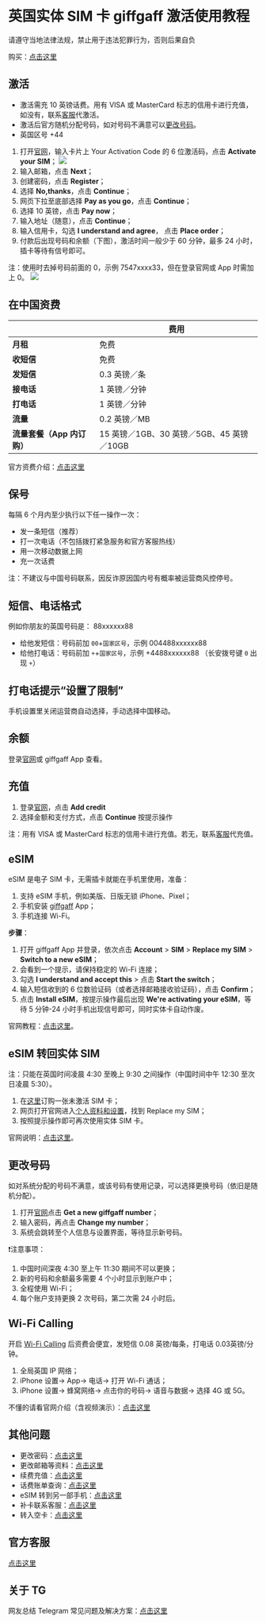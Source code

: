 # 英国实体 SIM 卡 giffgaff 激活使用教程

请遵守当地法律法规，禁止用于违法犯罪行为，否则后果自负

购买：[点击这里](https://github.com/ssnhd/sim)



## 激活

- 激活需充 10 英镑话费。用有 VISA 或 MasterCard 标志的信用卡进行充值，如没有，联系[客服](https://github.com/ssnhd/sim)代激活。
- 激活后官方随机分配号码，如对号码不满意可以[更改号码](https://github.com/ssnhd/giffgaff?tab=readme-ov-file#更改号码)。
- 英国区号 +44

1. 打开[官网](https://www.giffgaff.com/activate)，输入卡片上 Your Activation Code 的 6 位激活码，点击 **Activate your SIM**；
![](https://i.imgur.com/2MvepgL.jpg)
1. 输入邮箱，点击 **Next**；
2. 创建密码，点击 **Register**；
3. 选择 **No,thanks**，点击 **Continue**；
4. 网页下拉至底部选择 **Pay as you go**，点击 **Continue**；
5. 选择 10 英镑，点击 **Pay now**；
6. 输入地址（随意），点击 **Continue**；
7. 输入信用卡，勾选 **I understand and agree**， 点击 **Place order**；
8. 付款后出现号码和余额（下图），激活时间一般少于 60 分钟，最多 24 小时，插卡等待有信号即可。

注：使用时去掉号码前面的 0，示例 7547xxxx33，但在登录官网或 App 时需加上 0。
![](https://i.imgur.com/kxlZpJk.png)



## 在中国资费

|  |  费用 |
|  ----  | ----  |
| **月租**  |  免费 |
|  **收短信**  | 免费 |
|  **发短信**       |   0.3 英镑／条 |
|  **接电话**       |   1 英镑／分钟 |
|  **打电话**       |   1 英镑／分钟 |
| **流量**    | 0.2 英镑／MB   |
|**流量套餐（App 内订购）** | 15 英镑／1GB、30 英镑／5GB、45 英镑／10GB  |

官方资费介绍：[点击这里](https://www.giffgaff.com/roaming-charges)

## 保号

每隔 6 个月内至少执行以下任一操作一次：

- 发一条短信（推荐）
- 打一次电话（不包括拨打紧急服务和官方客服热线）
- 用一次移动数据上网
- 充一次话费

注：不建议与中国号码联系，因反诈原因国内号有概率被运营商风控停号。


## 短信、电话格式

例如你朋友的英国号码是： 88xxxxxx88

- 给他发短信：号码前加 `00`+`国家区号`，示例 004488xxxxxx88
- 给他打电话：号码前加 `+`+`国家区号`，示例 +4488xxxxxx88 （长安拨号键 `0` 出现 `+`）



## 打电话提示“设置了限制”

手机设置里关闭运营商自动选择，手动选择中国移动。



## 余额

登录[官网](https://www.giffgaff.com/)或 giffgaff App 查看。



## 充值

1. 登录[官网](https://www.giffgaff.com/)，点击 **Add credit**
2. 选择金额和支付方式，点击 **Continue** 按提示操作

注：用有 VISA 或 MasterCard 标志的信用卡进行充值。若无，联系[客服](https://github.com/ssnhd/sim)代充值。



## eSIM

eSIM 是电子 SIM 卡，无需插卡就能在手机里使用，准备：

1. 支持 eSIM 手机，例如美版、日版无锁 iPhone、Pixel；
2. 手机安装 [giffgaff](https://apps.apple.com/cn/app/giffgaff/id571246020) App；
3. 手机连接 Wi-Fi。

**步骤**：

1. 打开 giffgaff App 并登录，依次点击 **Account** > **SIM** > **Replace my SIM** > **Switch to a new eSIM**；
2. 会看到一个提示，请保持稳定的 Wi-Fi 连接；
3. 勾选 **I understand and accept this** > 点击 **Start the switch**；
4. 输入短信收到的 6 位数验证码（或者选择邮箱接收验证码），点击 **Confirm**；
5. 点击 **Install eSIM**，按提示操作最后出现 **We're activating your eSIM**，等待 5 分钟-24 小时手机出现信号即可，同时实体卡自动作废。

官网教程：[点击这里](https://www.giffgaff.com/help/articles/how-do-i-get-an-esim-on-giffgaff)。



## eSIM 转回实体 SIM

注：只能在英国时间凌晨 4:30 至晚上 9:30 之间操作（中国时间中午 12:30 至次日凌晨 5:30）。

1. 在[这里](https://github.com/ssnhd/sim)订购一张未激活 SIM 卡；
2. 网页打开官网进入[个人资料和设置](https://www.giffgaff.com/profile/details)，找到 Replace my SIM；
3. 按照提示操作即可再次使用实体 SIM 卡。

官网说明：[点击这里](https://help.giffgaff.com/en/articles/240706-can-i-switch-back-to-a-physical-sim-card-from-an-esim)。



## 更改号码

如对系统分配的号码不满意，或该号码有使用记录，可以选择更换号码（依旧是随机分配）。

1. 打开[官网](https://www.giffgaff.com/profile/details/getnumber)点击 **Get a new giffgaff number**；
2. 输入密码，再点击 **Change my number**；
3. 系统会跳转至个人信息与设置界面，等待显示新号码。

❗注意事项：

1. 中国时间深夜 4:30 至上午 11:30 期间不可以更换；
2. 新的号码和余额最多需要 4 个小时显示到账户中；
3. 全程使用 Wi-Fi；
4. 每个账户支持更换 2 次号码，第二次需 24 小时后。



## Wi-Fi Calling

开启 [Wi-Fi Calling](https://www.giffgaff.com/international) 后资费会便宜，发短信 0.08 英镑/每条，打电话 0.03英镑/分钟。

1. 全局英国 IP 网络；
2. iPhone 设置→ App→  电话→  打开 Wi-Fi 通话；
3. iPhone 设置→ 蜂窝网络→ 点击你的号码→ 语音与数据→ 选择 4G 或 5G。

不懂的请看官网介绍（含视频演示）：[点击这里](https://help.giffgaff.com/en/articles/258841-wifi-calling-and-volte)



## 其他问题

- 更改密码：[点击这里](https://www.giffgaff.com/auth/reset-password)
- 更改邮箱等资料：[点击这里](https://www.giffgaff.com/profile/details)
- 续费充值：[点击这里](https://www.giffgaff.com/top-up)
- 话费账单查询：[点击这里](https://www.giffgaff.com/profile/usage-statement)
- eSIM 转到另一部手机：[点击这里](https://www.giffgaff.com/help/articles/can-i-still-use-my-esim-if-i-switch-to-a-different-phone)
- 补卡联系客服：[点击这里](https://github.com/ssnhd/sim)
- 转入空卡：[点击这里](https://www.giffgaff.com/profile/details#simswap)



## 官方客服

[点击这里](https://www.giffgaff.com/boiler-plate/contact)



## 关于 TG

网友总结 Telegram 常见问题及解决方案：[点击这里](https://github.com/ssnhd/telegram)
